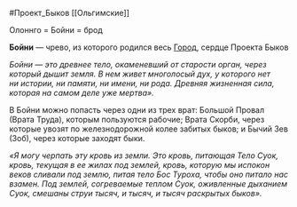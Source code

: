 #Проект_Быков
[[Ольгимские]]

Олоннго = Бойни = брод

**Бойни** — чрево, из которого родился весь [Город](http://ice-pick-lodge.wikidot.com/mor:gorod), сердце Проекта Быков

_Бойни — это древнее тело, окаменевший от старости орган, через который дышит земля. В нем живет многолосый дух, у которого нет ни истории, ни памяти, ни имени, ни рода. Древняя жизненная сила, которая на самом деле уже мертва»._

В Бойни можно попасть через одни из трех врат: Большой Провал (Врата Труда), которым пользуются рабочие; Врата Скорби, через которые увозят по железнодорожной колее забитых быков; и Бычий Зев (Зоб), через которые заходят быки.


_«Я могу черпать эту кровь из земли. Это кровь, питающая Тело Суок, кровь, текущая в ее жилах под землей, кровь, которую мы испокон веков сливали под землю, питая тело Бос Туроха, чтобы оно питало нас взамен. Под землей, согреваемые теплом Суок, оживленные дыханием Суок, смешаны струи тысяч, и тысяч, и тысяч раскрытых быков»._

